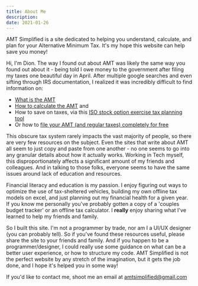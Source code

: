 ```yaml
---
title: About Me
description: 
date: 2021-01-26
---
```


AMT Simplified is a site dedicated to helping you understand, calculate, and plan for your Alternative Minimum Tax. It's my hope this website can help save you money!

Hi, I'm Dion. The way I found out about AMT was likely the same way you found out about it - being told I owe money to the government after filing my taxes one beautiful day in April. After multiple google searches and even sifting through IRS documentation, I realized it was incredibly difficult to find information on: 

- [What is the AMT](/articles/what-is-the-alternative-minimum-tax)
- [How to calculate the AMT](/articles/how-to-calculate-alternative-minimum-tax) and
- How to save on taxes, via this [ISO stock option exercise tax planning tool](/iso-tax-planner)
- Or how to [file your AMT (and regular taxes) completely for free](/filing_taxes/how_to_file_taxes_for_amt)

This obscure tax system rarely impacts the vast majority of people, so there are very few resources on the subject. Even the sites that write about AMT all seem to just copy and paste from one another - no one seems to go into any granular details about how it actually works.  Working in Tech myself, this disproportionately affects a significant amount of my friends and colleagues. And in talking to those folks, everyone seems to have the same issues around lack of education and resources. 

Financial literacy and education is my passion. I enjoy figuring out ways to optimize the use of tax-sheltered vehicles, building my own offline tax models on excel, and just planning out my financial health for a given year. If you know me personally you've probably gotten a copy of a 'couples budget tracker' or an offline tax calculator. I **really** enjoy sharing what I've learned to help my friends and family. 

So I built this site. I'm not a programmer by trade, nor am I a UI/UX designer (you can probably tell). So if you've found these resources useful, please share the site to your friends and family. And if you happen to be a programmer/designer, I could really use some guidance on what can be a better user experience, or how to structure my code. AMT Simplified is not the perfect website by any stretch of the imagination, but it gets the job done, and I hope it's helped you in some way!

If you'd like to contact me, shoot me an email at amtsimplified@gmail.com